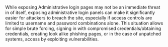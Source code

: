 While exposing Administrative login pages may not be an immediate threat in of itself, exposing administrative login panels can make it significantly easier for attackers to breach the site, especially if access controls are limited to username and password combinations alone. This situation allows for simple brute forcing, signing in with compromised credentials/obtaining credentials, creating look alike phishing pages, or in the case of unpatched systems, access by exploiting vulnerabilities. 
